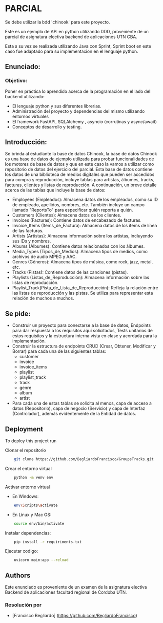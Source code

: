 

#  PARCIAL

Se debe utilizar la bdd 'chinook' para este proyecto.

Este es un ejemplo de API en python utilizando DDD, proveniente de un parcial de asignatura electiva backend de aplicaciones UTN CBA.

Esta a su vez se realizada utilizando Java con Sprint, Sprint boot en este caso fue adaptado para su implementacion en el lenguaje python.




## Enunciado:
### Objetivo:
Poner en práctica lo aprendido acerca de la  programación en el lado del backend utilizando:

- El lenguaje python y sus diferentes librerias.
- Administración del proyecto y dependencias del mismo utilizando entornos virtuales
-  El framework FastAPI, SQLAlchemy , asyncio (corrutinas y async/await)
- Conceptos de desarrollo y testing.

## Introducción:
Se brinda al estudiante la base de datos Chinook, la base de datos Chinook es una base de datos de 
ejemplo utilizada para probar funcionalidades de los motores de base de datos y que en este caso la 
vamos a utilizar como repositorio de datos del ejercicio del parcial.
Esta base de datos contiene los datos de una biblioteca de medios digitales que pueden ser accedidos 
para compra y reproducción, incluye tablas para artistas, álbumes, tracks, facturas, clientes y listas de 
reproducción.
A continuación, un breve detalle acerca de las tablas que incluye la base de datos:

- Employees (Empleados): Almacena datos de los empleados, como su ID de empleado, apellidos,  nombres, etc. También incluye un campo llamado "ReportsTo" para especificar quién reporta a quién.
- Customers (Clientes): Almacena datos de los clientes.
- Invoices (Facturas): Contiene datos de encabezado de facturas.
- Invoice_Items (Ítems_de_Factura): Almacena datos de los ítems de línea de las facturas.
- Artists (Artistas): Almacena información sobre los artistas, incluyendo sus IDs y nombres.
- Albums (Álbumes): Contiene datos relacionados con los álbumes.
- Media_Types (Tipos_de_Medios): Almacena tipos de medios, como archivos de audio MPEG y AAC.
- Genres (Géneros): Almacena tipos de música, como rock, jazz, metal, etc.
- Tracks (Pistas): Contiene datos de las canciones (pistas).
- Playlists (Listas_de_Reproducción): Almacena información sobre las listas de reproducción.
- Playlist_Track(Pista_de_Lista_de_Reproducción): Refleja la relación entre las listas de reproducción y las pistas. Se utiliza para representar esta relación de muchos a muchos.

## Se pide:
- Construir un proyecto  para conectarse a la base de datos, Endpoints para dar respuesta a los requisitos aquí solicitados, Tests unitarios de estos requisitos y la estructura interna vista en clase y acordada para la implementación.
- Construir la estructura de endpoints CRUD (Crear, Obtener, Modificar y Borrar) para cada una de las siguientes tablas:
    -  customer
    - invoice
    - invoice_items
    - playlist
    - playlist_track
    - track
    - genre
    - album
    - artist
-  Para cada una de estas tablas se solicita al menos, capa de acceso a datos (Repositorio), capa de negocio (Servicio) y capa de Interfaz (Controlador), además evidentemente de la Entidad de datos.



## Deployment

To deploy this project run

Clonar el repositorio

```bash
    git clone https://github.com/BegliardoFrancisco/GroupsTracks.git
```

Crear el entorno virtual

```bash
    python -m venv env
```

Activar entorno virtual
- En Windows:
```bash
    env\Scripts\activate
```
- En Linux y Mac OS:
```bash
    source env/bin/activate
```

Instalar dependencias: 

```bash 
    pip install -r requiriments.txt    
```

Ejecutar codigo:
 
```bash
    uvicorn main:app --reload 
```



## Authors
Este enunciado es proveniente de un examen de la asignatura electiva Backend de aplicaciones facultad regional de Cordoba UTN.

### Resolución por
- [Francisco Begliardo] (https://github.com/BegliardoFrancisco)

